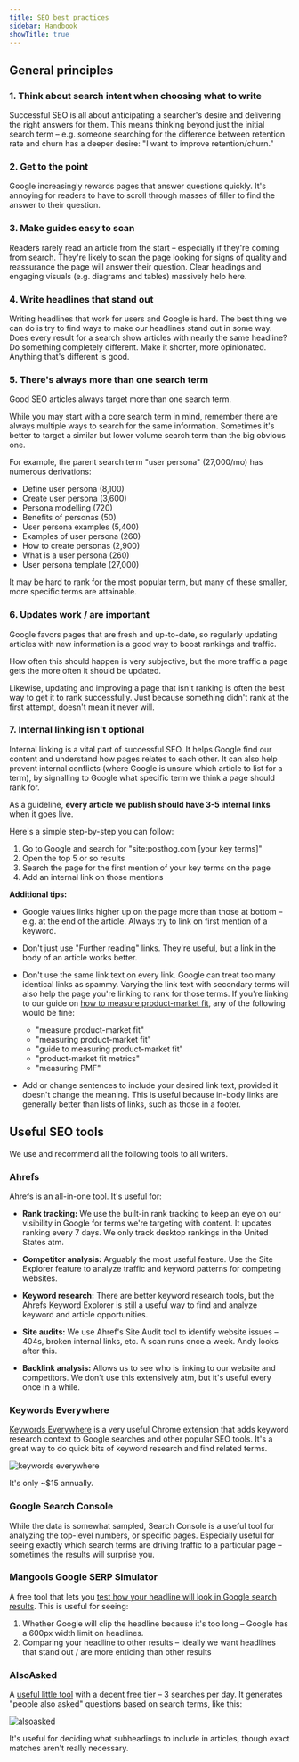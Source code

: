 ```yaml
---
title: SEO best practices
sidebar: Handbook
showTitle: true
---
```


## General principles

### 1. Think about search intent when choosing what to write

Successful SEO is all about anticipating a searcher's desire and delivering the right answers for them. This means thinking beyond just the initial search term – e.g. someone searching for the difference between retention rate and churn has a deeper desire: "I want to improve retention/churn."

### 2. Get to the point

Google increasingly rewards pages that answer questions quickly. It's annoying for readers to have to scroll through masses of filler to find the answer to their question. 

### 3. Make guides easy to scan

Readers rarely read an article from the start – especially if they're coming from search. They're likely to scan the page looking for signs of quality and reassurance the page will answer their question. Clear headings and engaging visuals (e.g. diagrams and tables) massively help here.

### 4. Write headlines that stand out

Writing headlines that work for users and Google is hard. The best thing we can do is try to find ways to make our headlines stand out in some way. Does every result for a search show articles with nearly the same headline? Do something completely different. Make it shorter, more opinionated. Anything that's different is good.

### 5. There's always more than one search term

Good SEO articles always target more than one search term.

While you may start with a core search term in mind, remember there are always multiple ways to search for the same information. Sometimes it's better to target a similar but lower volume search term than the big obvious one.

For example, the parent search term "user persona" (27,000/mo) has numerous derivations:

- Define user persona (8,100)
- Create user persona (3,600) 
- Persona modelling (720)
- Benefits of personas (50) 
- User persona examples (5,400) 
- Examples of user persona (260)
- How to create personas (2,900)
- What is a user persona (260)
- User persona template (27,000) 

It may be hard to rank for the most popular term, but many of these smaller, more specific terms are attainable.

### 6. Updates work / are important

Google favors pages that are fresh and up-to-date, so regularly updating articles with new information is a good way to boost rankings and traffic.

How often this should happen is very subjective, but the more traffic a page gets the more often it should be updated.

Likewise, updating and improving a page that isn't ranking is often the best way to get it to rank successfully. Just because something didn't rank at the first attempt, doesn't mean it never will.

### 7. Internal linking isn't optional

Internal linking is a vital part of successful SEO. It helps Google find our content and understand how pages relates to each other. It can also help prevent internal conflicts (where Google is unsure which article to list for a term), by signalling to Google what specific term we think a page should rank for.

As a guideline, **every article we publish should have 3-5 internal links** when it goes live.

Here's a simple step-by-step you can follow:

1. Go to Google and search for "site:posthog.com [your key terms]"
2. Open the top 5 or so results
3. Search the page for the first mention of your key terms on the page
4. Add an internal link on those mentions

**Additional tips:**

- Google values links higher up on the page more than those at bottom – e.g. at the end of the article. Always try to link on first mention of a keyword.

- Don't just use "Further reading" links. They're useful, but a link in the body of an article works better.

- Don't use the same link text on every link. Google can treat too many identical links as spammy. Varying the link text with secondary terms will also help the page you're linking to rank for those terms. If you're linking to our guide on [how to measure product-market fit](/founders/measure-product-market-fit), any of the following would be fine:
  - "measure product-market fit"
  - "measuring product-market fit"
  - "guide to measuring product-market fit"
  - "product-market fit metrics"
  - "measuring PMF"

- Add or change sentences to include your desired link text, provided it doesn't change the meaning. This is useful because in-body links are generally better than lists of links, such as those in a footer. 

## Useful SEO tools

We use and recommend all the following tools to all writers.

### Ahrefs

Ahrefs is an all-in-one tool. It's useful for:

- **Rank tracking:** We use the built-in rank tracking to keep an eye on our visibility in Google for terms we're targeting with content. It updates ranking every 7 days. We only track desktop rankings in the United States atm.

- **Competitor analysis:** Arguably the most useful feature. Use the Site Explorer feature to analyze traffic and keyword patterns for competing websites.

- **Keyword research:** There are better keyword research tools, but the Ahrefs Keyword Explorer is still a useful way to find and analyze keyword and article opportunities.

- **Site audits:** We use Ahref's Site Audit tool to identify website issues – 404s, broken internal links, etc. A scan runs once a week. Andy looks after this.

- **Backlink analysis:** Allows us to see who is linking to our website and competitors. We don't use this extensively atm, but it's useful every once in a while.

### Keywords Everywhere

[Keywords Everywhere](https://keywordseverywhere.com/) is a very useful Chrome extension that adds keyword research context to Google searches and other popular SEO tools. It's a great way to do quick bits of keyword research and find related terms.

![keywords everywhere](../../images/handbook/keywords.png)

It's only ~$15 annually.

### Google Search Console

While the data is somewhat sampled, Search Console is a useful tool for analyzing the top-level numbers, or specific pages. Especially useful for seeing exactly which search terms are driving traffic to a particular page – sometimes the results will surprise you.

### Mangools Google SERP Simulator

A free tool that lets you [test how your headline will look in Google search results](https://mangools.com/free-seo-tools/serp-simulator). This is useful for seeing:

1. Whether Google will clip the headline because it's too long – Google has a 600px width limit on headlines.
2. Comparing your headline to other results – ideally we want headlines that stand out / are more enticing than other results

### AlsoAsked

A [useful little tool](https://alsoasked.com/) with a decent free tier – 3 searches per day. It generates "people also asked" questions based on search terms, like this:

![alsoasked](../../images/handbook/alsoasked-product-market-fit.png)

It's useful for deciding what subheadings to include in articles, though exact matches aren't really necessary.